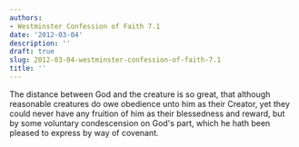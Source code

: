 ```yaml
---
authors:
- Westminster Confession of Faith 7.1
date: '2012-03-04'
description: ''
draft: true
slug: 2012-03-04-westminster-confession-of-faith-7.1
title: ''
---
```

The distance between God and the creature is so great, that although reasonable creatures do owe obedience unto him as their Creator, yet they could never have any fruition of him as their blessedness and reward, but by some voluntary condescension on God's part, which he hath been pleased to express by way of covenant.



